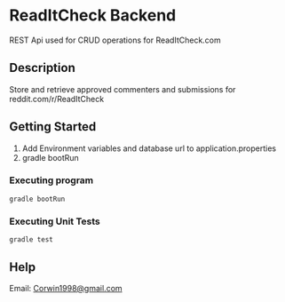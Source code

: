 # ReadItCheck Backend

REST Api used for CRUD operations for ReadItCheck.com

## Description

Store and retrieve approved commenters and submissions for reddit.com/r/ReadItCheck

## Getting Started

1. Add Environment variables and database url to application.properties
2. gradle bootRun


### Executing program

```
gradle bootRun
```

### Executing Unit Tests

```
gradle test
```


## Help

Email: Corwin1998@gmail.com
